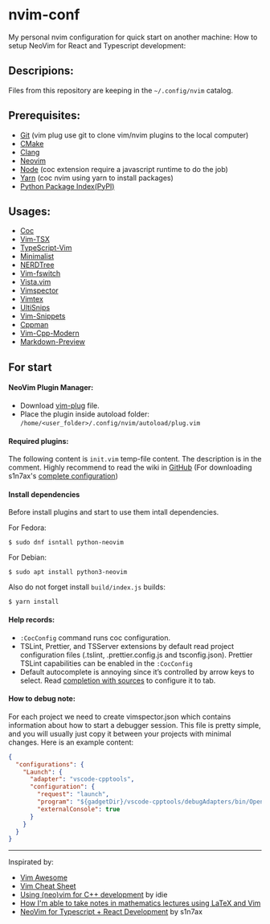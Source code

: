 # nvim-conf
My personal nvim configuration for quick start on another machine:
How to setup NeoVim for React and Typescript development:

## Descripions:
Files from this repository are keeping in the `~/.config/nvim` catalog.

## Prerequisites:
- [Git](https://git-scm.com/) (vim plug use git to clone vim/nvim plugins to the local computer)
- [CMake](https://cmake.org/)
- [Clang](https://clang.llvm.org/)
- [Neovim](https://neovim.io/)
- [Node](https://nodejs.org/en/) (coc extension require a javascript runtime to do the job)
- [Yarn](https://yarnpkg.com/) (coc nvim using yarn to install packages)
- [Python Package Index(PyPI)](https://developer.fedoraproject.org/tech/languages/python/pypi-installation.html)

## Usages:
 - [Coc](https://github.com/neoclide/coc.nvim)
 - [Vim-TSX](https://github.com/ianks/vim-tsx)
 - [TypeScript-Vim](https://github.com/leafgarland/typescript-vim)
 - [Minimalist](https://github.com/dikiaap/minimalist)
 - [NERDTree](https://github.com/scrooloose/nerdtree)
 - [Vim-fswitch](https://github.com/derekwyatt/vim-fswitch)
 - [Vista.vim](https://github.com/liuchengxu/vista.vim)
 - [Vimspector](https://github.com/puremourning/vimspector)
 - [Vimtex](https://github.com/lervag/vimtex)
 - [UltiSnips](https://github.com/sirver/ultisnips)
 - [Vim-Snippets](https://github.com/honza/vim-snippets)
 - [Cppman](https://github.com/aitjcize/cppman)
 - [Vim-Cpp-Modern](https://github.com/bfrg/vim-cpp-modern)
 - [Markdown-Preview](https://github.com/iamcco/markdown-preview.nvim)

## For start

#### NeoVim Plugin Manager:

- Download [vim-plug](https://raw.githubusercontent.com/junegunn/vim-plug/master/plug.vim) file.
- Place the plugin inside autoload folder: `/home/<user_folder>/.config/nvim/autoload/plug.vim`

#### Required plugins:

The following content is `init.vim` temp-file content. The description is in the comment. Highly recommend to read the wiki in [GitHub](https://github.com/neovim/neovim/wiki/Configuration) (For downloading s1n7ax's [complete configuration](https://github.com/s1n7ax/dotvim))

#### Install dependencies

Before install plugins and start to use them intall dependencies.

For Fedora:

```console
$ sudo dnf isntall python-neovim
```

For Debian:

```console
$ sudo apt install python3-neovim
```

Also do not forget install `build/index.js` builds:

```console
$ yarn install
```

#### Help records:
 - `:CocConfig` command runs coc configuration.
 - TSLint, Prettier, and TSServer extensions by default read project configuration files (.tslint, .prettier.config.js and tsconfig.json). Prettier TSLint capabilities can be enabled in the `:CocConfig`
 - Default autocomplete is annoying since it’s controlled by arrow keys to select. Read [completion with sources](https://github.com/neoclide/coc.nvim/wiki/Completion-with-sources) to configure it to tab.

#### How to debug note:

For each project we need to create vimspector.json which contains information about how to start a debugger session. This file is pretty simple, and you will usually just copy it between your projects with minimal changes. Here is an example content:

```json
{
  "configurations": {
    "Launch": {
      "adapter": "vscode-cpptools",
      "configuration": {
        "request": "launch",
        "program": "${gadgetDir}/vscode-cpptools/debugAdapters/bin/OpenDebugAD7",
        "externalConsole": true
      }
    }
  }
}
```

---

Inspirated by:
 - [Vim Awesome](https://vimawesome.com/)
 - [Vim Cheat Sheet](https://vim.rtorr.com/)
 - [Using (neo)vim for C++ development](https://idie.ru/posts/vim-modern-cpp/) by idie
 - [How I'm able to take notes in mathematics lectures using LaTeX and Vim](https://castel.dev/post/lecture-notes-1/)
 - [NeoVim for Typescript + React Development](https://medium.com/@s1n7ax/neovim-for-typescript-react-development-fdc7082c8a78) by s1n7ax
